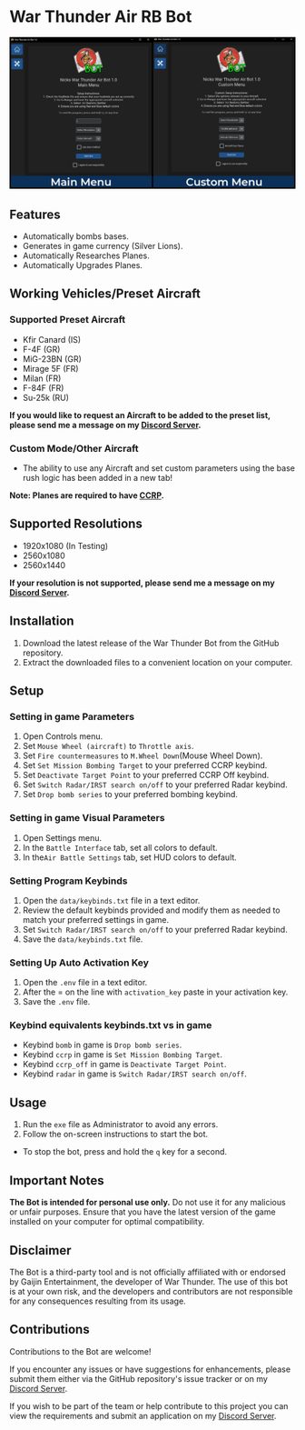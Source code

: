 # War Thunder Air RB Bot

![App Screenshot](assets/screenshots/main_screenshot.png?raw=true "Air Bot Main Screen")

## Features
   - Automatically bombs bases.
   - Generates in game currency (Silver Lions).
   - Automatically Researches Planes.
   - Automatically Upgrades Planes.

## Working Vehicles/Preset Aircraft
   ### Supported Preset Aircraft
   - Kfir Canard (IS)
   - F-4F (GR)
   - MiG-23BN (GR)
   - Mirage 5F (FR)
   - Milan (FR)
   - F-84F (FR)
   - Su-25k (RU)

   **If you would like to request an Aircraft to be added to the preset list, please send me a message on my [Discord Server](https://discord.gg/pD368UGSJ6).**

   ### Custom Mode/Other Aircraft
   - The ability to use any Aircraft and set custom parameters using the base rush logic has been added in a new tab!  

**Note: Planes are required to have [CCRP](https://wiki.warthunder.com/Ballistic_Computer#List_of_vehicles_with_Ballistic_Computers).**


## Supported Resolutions
   - 1920x1080 (In Testing)
   - 2560x1080 
   - 2560x1440

 **If your resolution is not supported, please send me a message on my [Discord Server](https://discord.gg/pD368UGSJ6).**

## Installation

   1. Download the latest release of the War Thunder Bot from the GitHub repository.
   2. Extract the downloaded files to a convenient location on your computer.

## Setup

   ### Setting in game Parameters
   1. Open Controls menu.
   2. Set `Mouse Wheel (aircraft)` to `Throttle axis`.
   3. Set `Fire countermeasures` to `M.Wheel Down`(Mouse Wheel Down).
   4. Set `Set Mission Bombing Target` to your preferred CCRP keybind.
   5. Set `Deactivate Target Point` to your preferred CCRP Off keybind.
   6. Set `Switch Radar/IRST search on/off` to your preferred Radar keybind.
   7. Set `Drop bomb series` to your preferred bombing keybind.
   
      
   ### Setting in game Visual Parameters
   1. Open Settings menu.
   2. In the `Battle Interface` tab, set all colors to default.
   3. In the`Air Battle Settings` tab, set HUD colors to default.

   ### Setting Program Keybinds
   1. Open the `data/keybinds.txt` file in a text editor.
   2. Review the default keybinds provided and modify them as needed to match your preferred settings in game.
   3. Set `Switch Radar/IRST search on/off` to your preferred Radar keybind.
   4. Save the `data/keybinds.txt` file.

   ### Setting Up Auto Activation Key
   1. Open the `.env` file in a text editor.
   2. After the = on the line with `activation_key` paste in your activation key.
   3. Save the `.env` file.

   ### Keybind equivalents keybinds.txt vs in game
   - Keybind `bomb` in game is `Drop bomb series`.
   - Keybind `ccrp` in game is `Set Mission Bombing Target`.
   - Keybind `ccrp_off` in game is `Deactivate Target Point`.
   - Keybind `radar` in game is `Switch Radar/IRST search on/off`.
     
## Usage

   1. Run the `exe` file as Administrator to avoid any errors.
   2. Follow the on-screen instructions to start the bot.
   - To stop the bot, press and hold the `q` key for a second.
  
## Important Notes

   **The Bot is intended for personal use only.** Do not use it for any malicious or unfair purposes.
   Ensure that you have the latest version of the game installed on your computer for optimal compatibility.

## Disclaimer

   The Bot is a third-party tool and is not officially affiliated with or endorsed by Gaijin Entertainment, the developer of War Thunder. The use of this bot is at your own risk, and the developers and contributors are not responsible for any consequences resulting from its usage.

## Contributions

   Contributions to the Bot are welcome! 

   If you encounter any issues or have suggestions for enhancements, please submit them either via the GitHub repository's issue tracker or on my [Discord Server](https://discord.gg/pD368UGSJ6).

   If you wish to be part of the team or help contribute to this project you can view the requirements and submit an application on my [Discord Server](https://discord.gg/pD368UGSJ6).
